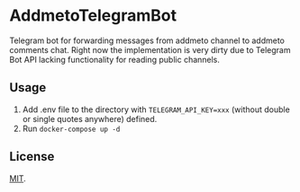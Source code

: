 # AddmetoTelegramBot
Telegram bot for forwarding messages from addmeto channel to addmeto comments chat. Right now the implementation is very dirty due to Telegram Bot API lacking functionality for reading public channels.

## Usage
1. Add .env file to the directory with `TELEGRAM_API_KEY=xxx` (without double or single quotes anywhere) defined.
2. Run `docker-compose up -d`

## License

[MIT](./LICENSE).
